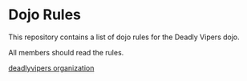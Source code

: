 Dojo Rules
==========

This repository contains a list of dojo rules for the Deadly Vipers dojo.

All members should read the rules.

[deadlyvipers organization](https://github.com/deadlyvipers)

